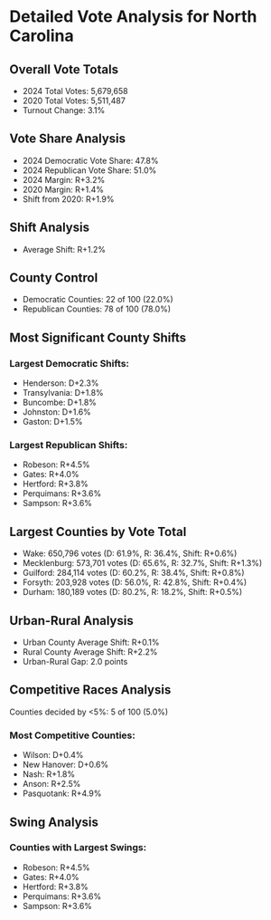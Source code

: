 # Detailed Vote Analysis for North Carolina

## Overall Vote Totals

* 2024 Total Votes: 5,679,658
* 2020 Total Votes: 5,511,487
* Turnout Change: 3.1%

## Vote Share Analysis

* 2024 Democratic Vote Share: 47.8%
* 2024 Republican Vote Share: 51.0%
* 2024 Margin: R+3.2%
* 2020 Margin: R+1.4%
* Shift from 2020: R+1.9%

## Shift Analysis

* Average Shift: R+1.2%

## County Control

* Democratic Counties: 22 of 100 (22.0%)
* Republican Counties: 78 of 100 (78.0%)

## Most Significant County Shifts

### Largest Democratic Shifts:
* Henderson: D+2.3%
* Transylvania: D+1.8%
* Buncombe: D+1.8%
* Johnston: D+1.6%
* Gaston: D+1.5%

### Largest Republican Shifts:
* Robeson: R+4.5%
* Gates: R+4.0%
* Hertford: R+3.8%
* Perquimans: R+3.6%
* Sampson: R+3.6%

## Largest Counties by Vote Total

* Wake: 650,796 votes (D: 61.9%, R: 36.4%, Shift: R+0.6%)
* Mecklenburg: 573,701 votes (D: 65.6%, R: 32.7%, Shift: R+1.3%)
* Guilford: 284,114 votes (D: 60.2%, R: 38.4%, Shift: R+0.8%)
* Forsyth: 203,928 votes (D: 56.0%, R: 42.8%, Shift: R+0.4%)
* Durham: 180,189 votes (D: 80.2%, R: 18.2%, Shift: R+0.5%)

## Urban-Rural Analysis

* Urban County Average Shift: R+0.1%
* Rural County Average Shift: R+2.2%
* Urban-Rural Gap: 2.0 points

## Competitive Races Analysis

Counties decided by <5%: 5 of 100 (5.0%)

### Most Competitive Counties:
* Wilson: D+0.4%
* New Hanover: D+0.6%
* Nash: R+1.8%
* Anson: R+2.5%
* Pasquotank: R+4.9%

## Swing Analysis

### Counties with Largest Swings:
* Robeson: R+4.5%
* Gates: R+4.0%
* Hertford: R+3.8%
* Perquimans: R+3.6%
* Sampson: R+3.6%
